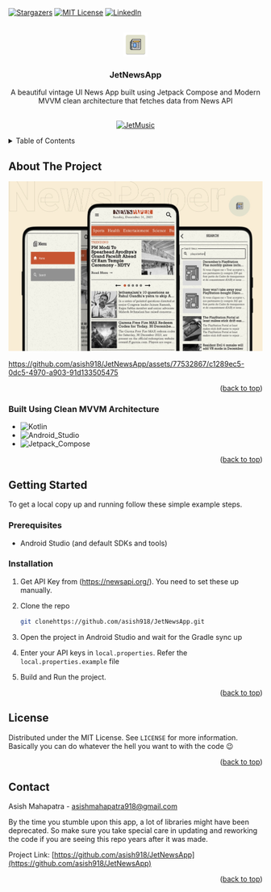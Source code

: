 <a name="readme-top"></a>

[![Stargazers][stars-shield]][stars-url]
[![MIT License][license-shield]][license-url]
[![LinkedIn][linkedin-shield]][linkedin-url]

<!-- PROJECT LOGO -->
<br />
<div align="center">
  <a href="https://github.com/asish918/JetMusic">
    <img src="readme_assets/logo.png" alt="Logo" width="48" height="48">
  </a>

<h3 align="center">JetNewsApp</h3>

  <p align="center">
   A beautiful vintage UI News App built using Jetpack Compose and Modern MVVM clean architecture that fetches data from News API
    <br />
    <br />

[![JetMusic](https://img.shields.io/badge/JetNewsApp-APK-black.svg?style=for-the-badge&logo=android)](https://raw.githubusercontent.com/asish918/JetNewsApp/main/app-debug.apk)

  </p>
</div>

<!-- TABLE OF CONTENTS -->
<details>
  <summary>Table of Contents</summary>
  <ol>
    <li>
      <a href="#about-the-project">About The Project</a>
      <ul>
        <li><a href="#built-with">Built With</a></li>
      </ul>
    </li>
    <li>
      <a href="#getting-started">Getting Started</a>
      <ul>
        <li><a href="#prerequisites">Prerequisites</a></li>
        <li><a href="#installation">Installation</a></li>
      </ul>
    </li>
    <li><a href="#license">License</a></li>
    <li><a href="#contact">Contact</a></li>
  </ol>
</details>

<!-- ABOUT THE PROJECT -->

## About The Project

![Product Name Screen Shot][product-screenshot]

https://github.com/asish918/JetNewsApp/assets/77532867/c1289ec5-0dc5-4970-a903-91d133505475

<p align="right">(<a href="#readme-top">back to top</a>)</p>

### Built Using Clean MVVM Architecture

- ![Kotlin][Kotlin]
- ![Android_Studio][Android_Studio]
- ![Jetpack_Compose][Jetpack_Compose]

<p align="right">(<a href="#readme-top">back to top</a>)</p>

<!-- GETTING STARTED -->

## Getting Started

To get a local copy up and running follow these simple example steps.

### Prerequisites

- Android Studio (and default SDKs and tools)

### Installation

1. Get API Key from (https://newsapi.org/). You need to set these up manually.
2. Clone the repo
   ```sh
   git clonehttps://github.com/asish918/JetNewsApp.git
   ```
3. Open the project in Android Studio and wait for the Gradle sync up
4. Enter your API keys in `local.properties`. Refer the `local.properties.example` file
5. Build and Run the project.

   <p align="right">(<a href="#readme-top">back to top</a>)</p>

<!-- LICENSE -->

## License

Distributed under the MIT License. See `LICENSE` for more information. Basically you can do whatever the hell you want to with the code 😉

<p align="right">(<a href="#readme-top">back to top</a>)</p>

<!-- CONTACT -->

## Contact

Asish Mahapatra - asishmahapatra918@gmail.com

By the time you stumble upon this app, a lot of libraries might have been deprecated. So make sure you take special care in updating and reworking the code if you are seeing this repo years after it was made.

Project Link: [https://github.com/asish918/JetNewsApp](https://github.com/asish918/JetNewsApp)

<p align="right">(<a href="#readme-top">back to top</a>)</p>

<!-- MARKDOWN LINKS & IMAGES -->
<!-- https://www.markdownguide.org/basic-syntax/#reference-style-links -->

[stars-shield]: https://img.shields.io/github/stars/asish918/NextJS-Hotel-Booking.svg?style=for-the-badge
[stars-url]: https://github.com/asish918/NextJS/stargazers
[license-shield]: https://img.shields.io/github/license/asish918/NextJS-Hotel-Booking.svg?style=for-the-badge
[license-url]: https://github.com/asish918/JetNewsApp/blob/master/LICENSE.txt
[linkedin-shield]: https://img.shields.io/badge/-LinkedIn-black.svg?style=for-the-badge&logo=linkedin&colorB=555
[linkedin-url]: https://linkedin.com/in/asishmahapatra918
[product-screenshot]: readme_assets/banner.jpg
[Kotlin]: https://img.shields.io/badge/Kotlin-7F52FF?style=for-the-badge&logo=kotlin&logoColor=white
[Android_Studio]: https://img.shields.io/badge/Android_Studio-3DDC84?style=for-the-badge&logo=androidstudio&logoColor=white
[Jetpack_Compose]: https://img.shields.io/badge/Jetpack_Compose-4285F4?style=for-the-badge&logo=jetpackcompose&logoColor=white
